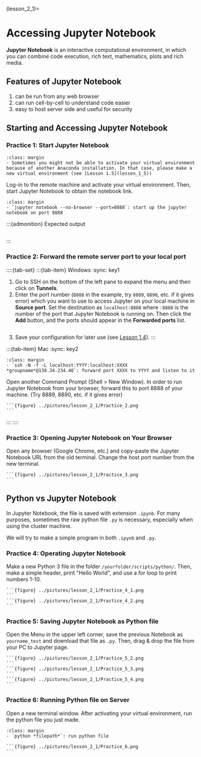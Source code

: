 (lesson_2_1)=
# Accessing Jupyter Notebook
**Jupyter Notebook** is an interactive computational environment, in which you can combine code execution, rich text, mathematics, plots and rich media.

## Features of Jupyter Notebook
1. can be run from any web browser
2. can run cell-by-cell to understand code easier
3. easy to host server side and useful for security

## Starting and Accessing Jupyter Notebook
### Practice 1: Start Jupyter Notebook
```{tip}
:class: margin
- Sometimes you might not be able to activate your virtual environment because of another Anaconda installation. In that case, please make a new virtual environment (see [Lesson 1.5](lesson_1_5))
```

Log-in to the remote machine and activate your virtual environment.
Then, start Jupyter Notebook to obtain the notebook link.


```{tip}
:class: margin
- `jupyter notebook --no-browser --port=8888`: start up the jupyter notebook on port 8888
```

:::{admonition} Expected output
```{figure} ../pictures/lesson_2_1/Practice_1_1.png

```
:::

### Practice 2: Forward the remote server port to your local port
::::{tab-set}
:::{tab-item} Windows
:sync: key1
1. Go to SSH on the bottom of the left pane to expand the menu and then click on **Tunnels**.
2. Enter the port number (`8888` in the example, try `8889`, `8890`, etc. if it gives error) which you want to use to access Jupyter on your local machine in **Source port**. Set the destination as `localhost:8888` where `:8888` is the number of the port that Jupyter Notebook is running on. Then click the **Add** button, and the ports should appear in the **Forwarded ports** list.
    ```{figure} ../pictures/lesson_2_1/putty_port.png
    ```
3. Save your configuration for later use (see [Lesson 1.4](lesson_1_4)). 
:::

:::{tab-item} Mac
:sync: key2
```{tip}
:class: margin
- `ssh -N -f -L localhost:YYYY:localhost:XXXX *groupname*@130.34.234.40`: forward port XXXX to YYYY and listen to it
```
Open another Command Prompt (Shell > New Window). In order to run Jupyter Notebook from your browser, forward this to port 8888 of your machine. (Try 8889, 8890, etc. if it gives error)
````{admonition} Expected output
```{figure} ../pictures/lesson_2_1/Practice_2.png
```
````
:::
::::
### Practice 3: Opening Jupyter Notebook on Your Browser
Open any browser (Google Chrome, etc.) and copy-paste the Jupyter Notebook URL from the old terminal. Change the host port number from the new terminal.
````{admonition} Expected output
```{figure} ../pictures/lesson_2_1/Practice_3.png
```
````
## Python vs Jupyter Notebook
In Jupyter Notebook, the file is saved with extension `.ipynb`. For many purposes, sometimes
the raw python file `.py` is necessary, especially when using the cluster machine. 

We will try to make a simple program in both `.ipynb` and `.py`.

### Practice 4: Operating Jupyter Notebook
Make a new Python 3 file in the folder `/yourfolder/scripts/python/`. Then, make a simple header, print "Hello World", and use a for loop to print numbers 1-10.
````{admonition} Expected output
```{figure} ../pictures/lesson_2_1/Practice_4_1.png
```
```{figure} ../pictures/lesson_2_1/Practice_4_2.png
```
````
### Practice 5: Saving Jupyter Notebook as Python file
Open the Menu in the upper left corner, save the previous Notebook as `yourname_test` and download that file as `.py`. Then, drag & drop the file from your PC to Jupyter page.

````{admonition} Expected output
```{figure} ../pictures/lesson_2_1/Practice_5_2.png
```
```{figure} ../pictures/lesson_2_1/Practice_5_3.png
```
```{figure} ../pictures/lesson_2_1/Practice_5_4.png
```
````

### Practice 6: Running Python file on Server
Open a new terminal window. After activating your virtual environment, run the python file you just made.

```{tip}
:class: margin
- `python *filepath*`: run python file
```

````{admonition} Expected output
```{figure} ../pictures/lesson_2_1/Practice_6.png
```
````